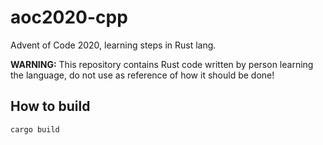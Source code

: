 # aoc2020-cpp
Advent of Code 2020, learning steps in Rust lang.

**WARNING:** This repository contains Rust code written by person learning the language, do not use as reference of how it should be done!

## How to build
```
cargo build
```